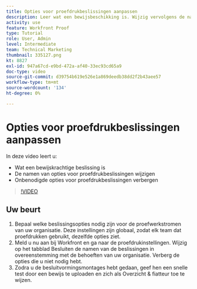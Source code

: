 ```yaml
---
title: Opties voor proefdrukbeslissingen aanpassen
description: Leer wat een bewijsbeschikking is. Wijzig vervolgens de namen van de opties voor de proefdrukbeslissing en verberg overbodige opties in de instellingen van het proefdruksysteem.
activity: use
feature: Workfront Proof
type: Tutorial
role: User, Admin
level: Intermediate
team: Technical Marketing
thumbnail: 335127.png
kt: 8827
exl-id: 947a67cd-e9bd-472a-af40-33ec93cd65a9
doc-type: video
source-git-commit: d39754b619e526e1a869deedb38dd2f2b43aee57
workflow-type: tm+mt
source-wordcount: '134'
ht-degree: 0%

---
```


# Opties voor proefdrukbeslissingen aanpassen

In deze video leert u:

* Wat een bewijskrachtige beslissing is
* De namen van opties voor proefdrukbeslissingen wijzigen
* Onbenodigde opties voor proefdrukbeslissingen verbergen

>[!VIDEO](https://video.tv.adobe.com/v/335127/?quality=12)

## Uw beurt

1. Bepaal welke beslissingsopties nodig zijn voor de proefwerkstromen van uw organisatie. Deze instellingen zijn globaal, zodat elk team dat proefdrukken gebruikt, dezelfde opties ziet.
1. Meld u nu aan bij Workfront en ga naar de proefdrukinstellingen. Wijzig op het tabblad Besluiten de namen van de beslissingen in overeenstemming met de behoeften van uw organisatie. Verberg de opties die u niet nodig hebt.
1. Zodra u de besluitvormingsmontages hebt gedaan, geef hen een snelle test door een bewijs te uploaden en zich als Overzicht &amp; fiatteur toe te wijzen.


<!--
Lean More URLs
-->
